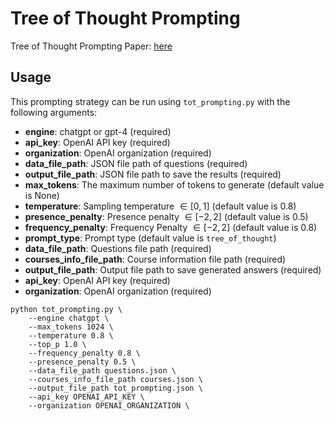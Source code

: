 # Tree of Thought Prompting
Tree of Thought Prompting Paper: [here](https://arxiv.org/abs/2305.10601)


## Usage
This prompting strategy can be run using `tot_prompting.py` with the following arguments:

- **engine**: chatgpt or gpt-4 (required)
- **api_key**: OpenAI API key (required)
- **organization**: OpenAI organization (required)
- **data_file_path**: JSON file path of questions (required)
- **output_file_path**: JSON file path to save the results (required)
- **max_tokens**: The maximum number of tokens to generate (default value is None)
- **temperature**: Sampling temperature $\in [0,1]$ (default value is 0.8)
- **presence_penalty**: Presence penalty $\in [-2,2]$ (default value is 0.5)
- **frequency_penalty**: Frequency Penalty $\in [-2,2]$ (default value is 0.8)
- **prompt_type**: Prompt type (default value is `tree_of_thought`)
- **data_file_path**: Questions file path (required)
- **courses_info_file_path**: Course information file path (required)
- **output_file_path**: Output file path to save generated answers (required)
- **api_key**: OpenAI API key (required)
- **organization**: OpenAI organization (required)


```
python tot_prompting.py \
    --engine chatgpt \ 
    --max_tokens 1024 \
    --temperature 0.8 \ 
    --top_p 1.0 \
    --frequency_penalty 0.8 \
    --presence_penalty 0.5 \
    --data_file_path questions.json \
    --courses_info_file_path courses.json \
    --output_file_path tot_prompting.json \
    --api_key OPENAI_API_KEY \
    --organization OPENAI_ORGANIZATION \
```
